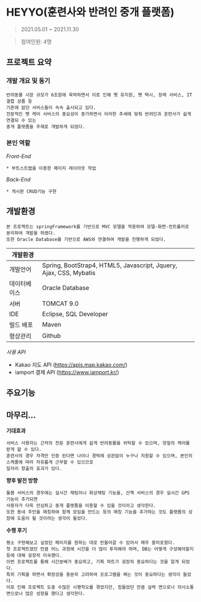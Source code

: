 # HEYYO(훈련사와 반려인 중개 플랫폼)
>2021.05.01 ~ 2021.11.30

>참여인원: 4명

## 프로젝트 요약

### 개발 개요 및 동기
```
반려동물 시장 규모가 6조원에 육박하면서 이로 인해 펫 유치원, 펫 택시, 장례 서비스, IT 결합 상품 등
기존에 없던 서비스들이 속속 출시되고 있다.
전문적인 펫 케어 서비스의 중요성이 증가하면서 이러한 추세에 맞춰 반려인과 훈련사가 쉽게 연결되 수 있는
중개 플랫폼을 주제로 개발하게 되었다.
```
### 본인 역할
*Front-End*
```
* 부트스트랩을 이용한 페이지 레이아웃 작업
```
*Back-End*
```
* 게시판 CRUD기능 구현
```

## 개발환경
```
본 프로젝트는 springFramework를 기반으로 MVC 모델을 적용하여 모델-화면-컨트롤러로 분리하여 개발을 하였다.
또한 Oracle Database를 기반으로 AWS와 연결하여 개발을 진행하게 되었다.
```
|개발환경||
|---|---|
|개발언어|Spring, BootStrap4, HTML5, Javascript, Jquery, Ajax, CSS, Mybatis|
|데이터베이스|Oracle Database|
|서버|TOMCAT 9.0|
|IDE|Eclipse, SQL Developer|
|빌드 배포|Maven|
|형상관리|Github|

*사용 API*
- Kakao 지도 API (https://apis.map.kakao.com/)
- iamport 결제 API (https://www.iamport.kr/)

## 주요기능

## 마무리...
**기대효과**
```
서비스 사용자는 근처의 전문 훈련사에게 쉽게 반려동물을 위탁할 수 있으며, 양질의 케어를 받게 할 수 있다.
훈련사의 경우 자격만 인증 된다면 나이나 경력에 상관없이 누구나 지원할 수 있으며, 본인의 스케줄에 따라 자유롭게 근무할 수 있으므로
일자리 창출의 효과가 있다.
```
**향후 발전 방향**
```
돌봄 서비스의 경우에는 실시간 채팅이나 화상채팅 기능을, 산책 서비스의 경우 실시간 GPS 기능이 추가되면
사용자가 더욱 안심하고 중개 플랫폼을 이용할 수 있을 것이라고 생각한다.
또한 동네 주민을 매칭하여 함께 모임을 만드는 등의 매칭 기능을 추가하는 것도 플랫폼의 성장에 도움이 될 것이라는 생각이 들었다.
```
**수행 후기**
```
평소 구현해보고 싶었던 페이지를 원하는 대로 만들어갈 수 있어서 매우 흥미로웠다. 
첫 프로젝트였던 만큼 어느 과정에 시간을 더 많이 투자해야 하며, DB는 어떻게 구성해야할지 등에 대해 굉장히 미숙했다.
이번 프로젝트를 통해 시간분배가 중요하고, 기획 파트가 굉장히 중요하다는 것을 알게 되었다.
특히 기획을 하면서 확장성을 충분히 고려하여 프로그램을 짜는 것이 중요하다는 생각이 들었다.
이로 인해 프로젝트 도중 수많은 시행착오를 겪었지만, 힘들었던 만큼 실력 면으로나 의사소통 면으로나 많은 성장을 했다고 생각한다.
```



